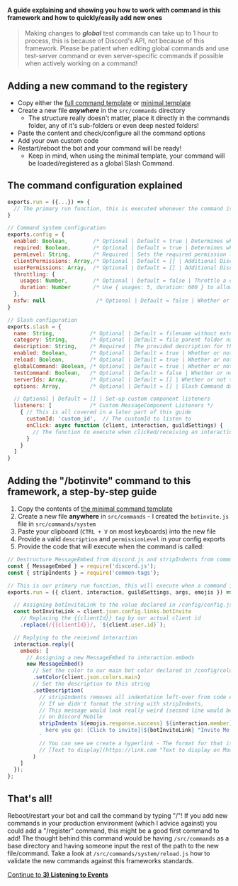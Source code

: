 #### A guide explaining and showing you how to work with command in this framework and how to quickly/easily add new ones
> Making changes to ***global*** test commands can take up to 1 hour to process, this is because of Discord's API, not because of this framework. Please be patient when editing global commands and use test-server command or even server-specific commands if possible when actively working on a command!

## Adding a new command to the registery
- Copy either the [full command template](/src/commands/.fullCommandTemplate.js) or [minimal template](/src/commands/.minimalCommandTemplate.js)
- Create a new file ***anywhere*** in the `src/commands` directory
  - The structure really doesn't matter, place it directly in the commands folder, any of it's sub-folders or even deep nested folders!
- Paste the content and check/configure all the command options
- Add your own custom code
- Restart/reboot the bot and your command will be ready!
  - Keep in mind, when using the minimal template, your command will be loaded/registered as a global Slash Command.

## The command configuration explained
```javascript
exports.run = ({...}) => {
  // The primary run function, this is executed whenever the command is called
}
```

```javascript
// Command system configuration
exports.config = {
  enabled: Boolean,        /* Optional | Default = true | Determines whether or not the command is enabled globally */
  required: Boolean,       /* Optional | Default = true | Determines whether or not the server admins can disable the command */
  permLevel: String,       /* Required | Sets the required permission level for this command, we will talk more about permission levels in a later part of this guide */
  clientPermissions: Array,/* Optional | Default = [] | Additional Discord permissions our client needs to execute a command, useful for moderation commands */
  userPermissions: Array,  /* Optional | Default = [] | Additional Discord permissions the member needs to use a command*/
  throttling: {     
    usages: Number,        /* Optional | Default = false | Throttle a command, this example allows 1 usage in 5 seconds */
    duration: Number       /* Use { usages: 5, duration: 600 } to allow someone to use this command 5 times every 10 minutes */
  },
  nsfw: null                /* Optional | Default = false | Whether or not the command can only be used in channels marked as NSFW */
}
```

```javascript
// Slash configuration
exports.slash = {
  name: String,           /* Optional | Default = filename without extension | The name this command is called by */
  category: String,       /* Optional | Default = file parent folder name | The category this command falls under */
  description: String,    /* Required | The provided description for this command */
  enabled: Boolean,       /* Optional | Default = true | Whether or not this Slash Command is currently enabled */
  reload: Boolean,        /* Optional | Default = true | Whether or not this Slash Command should be reloaded/re-registered on the next boot */
  globalCommand: Boolean, /* Optional | Default = true | Whether or not this Slash Command is enabled globally */
  testCommand: Boolean,   /* Optional | Default = false | Whether or not this Slash Command is also registered as a server-specific slash command on your test server (Defined in config/config.json) */
  serverIds: Array,       /* Optional | Default = [] | Whether or not this Slash Command should be registered to specific servers, allowing only them access if globalCommand = false */
  options: Array,         /* Optional | Default = [] | Slash Command data to send when registering/reload this command @ https://discord.js.org/#/docs/main/13.1.0/typedef/ApplicationCommandOptionData*/

  // Optional | Default = [] | Set-up custom component listeners
  listeners: [            /* Custom MessageComponent Listeners */
    { // This is all covered in a later part of this guide
      customId: 'custom_id',  // The customId to listen to
      onClick: async function (client, interaction, guildSettings) { 
        // The function to execute when clicked/receiving an interaction
      }
    }
  ]
}
```
## Adding the "/botinvite" command to this framework, a step-by-step guide
1) Copy the contents of [the minimal command template](/src/commands/.minimalCommandTemplate.js)
2) Create a new file **anywhere** in `src/commands` - I created the `botinvite.js` file in `src/commands/system`
3) Paste your clipboard (`CTRL + V` on most keyboards) into the new file
4) Provide a valid `description` and `permissionLevel` in your config exports
5) Provide the code that will execute when the command is called:
```javascript
// Destructure MessageEmbed from discord.js and stripIndents from common-tags
const { MessageEmbed } = require('discord.js');
const { stripIndents } = require('common-tags');

// This is our primary run function, this will execute when a command is called
exports.run = ({ client, interaction, guildSettings, args, emojis }) => {

  // Assigning botInviteLink to the value declared in /config/config.json
  const botInviteLink = client.json.config.links.botInvite
    // Replacing the {{clientId}} tag by our actual client id
    .replace(/{{clientId}}/, `${client.user.id}`);

  // Replying to the received interaction
  interaction.reply({
    embeds: [
      // Assigning a new MessageEmbed to interaction.embeds
      new MessageEmbed()
        // Set the color to our main bot color declared in /config/colors.json
        .setColor(client.json.colors.main)
        // Set the description to this string
        .setDescription(
          // stripIndents removes all indentation left-over from code editors
          // If we didn't format the string with stripIndents,
          // This message would look really weird (second line would be indented)
          // on Discord Mobile
          stripIndents`${emojis.response.success} ${interaction.member}, 
            here you go: [Click to invite](${botInviteLink} "Invite Me!")
          `
          // You can see we create a hyperlink - The format for that is:
          // [Text to display](https://link.com "Text to display on Mouseover")
        )
    ]
  });
};
```

## That's all!
Reboot/restart your bot and call the command by typing "/"! If you add new commands in your production environment (which I advice against) you could add a "/register" command, this might be a good first command to add! The thought behind this command would be having `/src/commands` as a base directory and having someone input the rest of the path to the new file/command. Take a look at `/src/commands/system/reload.js` how to validate the new commands against this frameworks standards.

[Continue to **3) Listening to Events**](./3ListeningToEvents.md)

